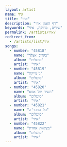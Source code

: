 ```yaml
---
layout: artist
name: איזי
title: "איזי"
description: "דף האמן איזי"
keywords: "שירים, מוזיקה, איזי"
permalink: /artists/איזי/
redirect_from:
  - /artists/list/איזי
songs:
  - number: "45818"
    name: "בקרוב אצלך"
    album: "סינגלים"
    artist: "איזי"
  - number: "45819"
    name: "ג'מייקה"
    album: "סינגלים"
    artist: "איזי"
  - number: "45820"
    name: "השיר של אמא"
    album: "סינגלים"
    artist: "איזי"
  - number: "45821"
    name: "כל החבר'ה"
    album: "סינגלים"
    artist: "איזי"
  - number: "45822"
    name: "מציאות אחרת"
    album: "סינגלים"
    artist: "איזי"
---
```

